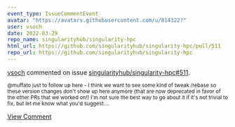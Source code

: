 ```yaml
---
event_type: IssueCommentEvent
avatar: "https://avatars.githubusercontent.com/u/814322?"
user: vsoch
date: 2022-03-29
repo_name: singularityhub/singularity-hpc
html_url: https://github.com/singularityhub/singularity-hpc/pull/511
repo_url: https://github.com/singularityhub/singularity-hpc
---
```


<a href='https://github.com/vsoch' target='_blank'>vsoch</a> commented on issue <a href='https://github.com/singularityhub/singularity-hpc/pull/511' target='_blank'>singularityhub/singularity-hpc#511</a>.

<small>@muffato just to follow up here - I think we want to see some kind of tweak /rebase so these version changes don't show up here anymore (that are now deprecated in favor of the other PRs that we worked on!) I'm not sure the best way to go about it if it's not trivial to fix, but let me know what you'd suggest....</small>

<a href='https://github.com/singularityhub/singularity-hpc/pull/511' target='_blank'>View Comment</a>